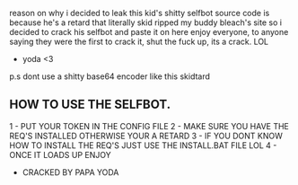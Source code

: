 reason on why i decided to leak this kid's shitty selfbot source code is because he's a retard that literally skid ripped my buddy bleach's site
so i decided to crack his selfbot and paste it on here
enjoy everyone, to anyone saying they were the first to crack it, shut the fuck up, its a crack. LOL
- yoda <3

p.s dont use a shitty base64 encoder like this skidtard



HOW TO USE THE SELFBOT.
-------------------------

1 - PUT YOUR TOKEN IN THE CONFIG FILE
2 - MAKE SURE YOU HAVE THE REQ'S INSTALLED OTHERWISE YOUR A RETARD
3 - IF YOU DONT KNOW HOW TO INSTALL THE REQ'S JUST USE THE INSTALL.BAT FILE LOL
4 - ONCE IT LOADS UP ENJOY
- CRACKED BY PAPA YODA

